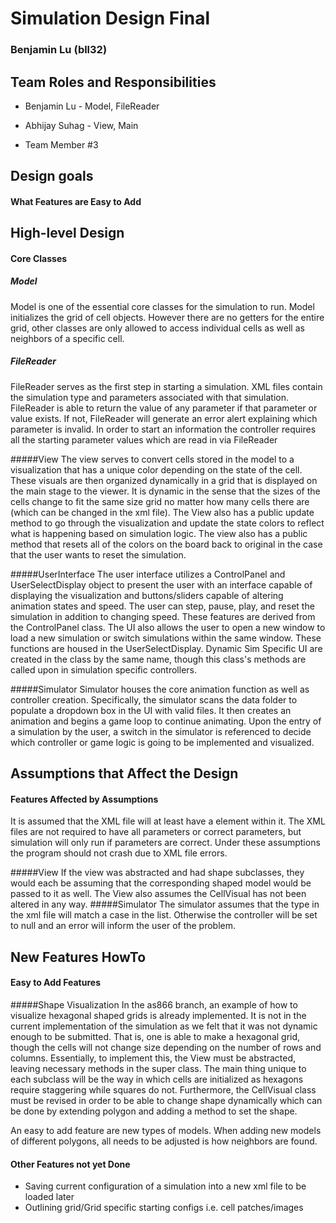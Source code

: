 # Simulation Design Final
### Benjamin Lu (bll32)

## Team Roles and Responsibilities

 * Benjamin Lu - Model, FileReader

 * Abhijay Suhag - View, Main

 * Team Member #3


## Design goals

#### What Features are Easy to Add


## High-level Design

#### Core Classes

##### Model

Model is one of the essential core classes for the simulation to run. 
Model initializes the grid of cell objects. However there are no getters
for the entire grid, other classes are only allowed to access individual
cells as well as neighbors of a specific cell. 

##### FileReader
 
FileReader serves as the first step in starting a simulation. XML files
contain the simulation type and parameters associated with that simulation.
FileReader is able to return the value of any parameter if that parameter
or value exists. If not, FileReader will generate an error alert explaining
which parameter is invalid. In order to start an information the controller
requires all the starting parameter values which are read in via FileReader

#####View
The view serves to convert cells stored in the model to a visualization that has a unique color depending on the state of the cell.
These visuals are then organized dynamically in a grid that is displayed on the main stage to the viewer. It is dynamic
in the sense that the sizes of the cells change to fit the same size grid no matter how many cells there 
are (which can be changed in the xml file). The View also has a public update method to go through the visualization and update
the state colors to reflect what is happening based on simulation logic. The view also has a public method that resets all of the 
colors on the board back to original in the case that the user wants to reset the simulation.

#####UserInterface
The user interface utilizes a ControlPanel and UserSelectDisplay object to present the user with an interface
capable of displaying the visualization and buttons/sliders capable of altering animation states and speed. The user
can step, pause, play, and reset the simulation in addition to changing speed. These features are derived from 
the ControlPanel class. The UI also allows the user to open a new window to load a new simulation or switch simulations within
the same window. These functions are housed in the UserSelectDisplay. Dynamic Sim Specific UI are created in the class
by the same name, though this class's methods are called upon in simulation specific controllers. 

#####Simulator
Simulator houses the core animation function as well as controller creation. Specifically, the simulator
scans the data folder to populate a dropdown box in the UI with valid files. It then creates an animation 
and begins a game loop to continue animating. Upon the entry of a simulation by the user, a switch in the simulator is
referenced to decide which controller or game logic is going to be implemented and visualized. 

## Assumptions that Affect the Design

#### Features Affected by Assumptions

It is assumed that the XML file will at least have a <simulation> 
element within it. The XML files are not required to have all parameters
or correct parameters, but simulation will only run if parameters are correct.
Under these assumptions the program should not crash due to XML
file errors. 

#####View
If the view was abstracted and had shape subclasses, they would each be assuming that the corresponding
shaped model would be passed to it as well. The View also assumes the CellVisual has not been altered in any way.
#####Simulator
The simulator assumes that the type in the xml file will match a case in the list. Otherwise the controller will be set
to null and an error will inform the user of the problem.

## New Features HowTo

#### Easy to Add Features
#####Shape Visualization
In the as866 branch, an example of how to visualize hexagonal shaped grids is already implemented.
It is not in the current implementation of the simulation as we felt that it was not dynamic enough to be 
submitted. That is, one is able to make a hexagonal grid, though the cells will not change size depending on
the number of rows and columns. Essentially, to implement this, the View must be abstracted, leaving necessary
methods in the super class. The main thing unique to each subclass will be the way in which cells are initialized as 
hexagons require staggering while squares do not. Furthermore, the CellVisual class must be revised in order to be able to 
change shape dynamically which can be done by extending polygon and adding a method to set the shape. 

An easy to add feature are new types of models. When adding new models
of different polygons, all needs to be adjusted is how neighbors are found. 

#### Other Features not yet Done

* Saving current configuration of a simulation into a new xml file to be loaded later
* Outlining grid/Grid specific starting configs i.e. cell patches/images
